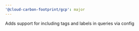 ```yaml
---
'@cloud-carbon-footprint/gcp': major
---
```


Adds support for including tags and labels in queries via config
